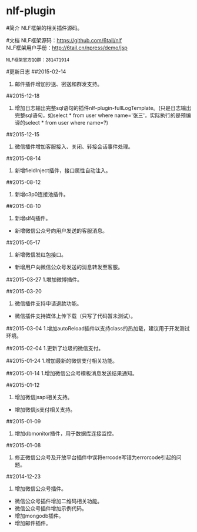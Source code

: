 nlf-plugin
===

#简介
NLF框架的相关插件源码。

#文档
NLF框架源码：https://github.com/6tail/nlf  
NLF框架用户手册：http://6tail.cn/npress/demo/jsp
    
    NLF框架官方QQ群：281471914

#更新日志
##2015-02-14
1. 邮件插件增加抄送、密送和群发支持。

##2015-12-18
1. 增加日志输出完整sql语句的插件nlf-plugin-fullLogTemplate。(只是日志输出完整sql语句，如select * from user where name='张三'，实际执行的是预编译的select * from user where name=?)

##2015-12-15
1. 微信插件增加客服接入、关闭、转接会话事件处理。

##2015-08-14
1. 新增fieldInject插件，接口属性自动注入。

##2015-08-12
1. 新增c3p0连接池插件。

##2015-08-10
1. 新增slf4j插件。
* 新增微信公众号向用户发送的客服消息。

##2015-05-17
1. 新增微信发红包接口。
* 新增用户向微信公众号发送的消息转发至客服。

##2015-03-27
1.增加微博插件。

##2015-03-20
1. 微信插件支持申请退款功能。
* 微信插件支持媒体上传下载（只写了代码暂未测试）。

##2015-03-04
1.增加autoReload插件以支持class的热加载，建议用于开发测试环境。

##2015-02-04
1.更新了垃圾的微信支付。

##2015-01-24
1.增加最新的微信支付相关功能。

##2015-01-14
1.增加微信公众号模板消息发送结果通知。

##2015-01-12
1. 增加微信jsapi相关支持。
* 增加微信js支付相关支持。

##2015-01-09
1. 增加dbmonitor插件，用于数据库连接监控。

##2015-01-08
1. 修正微信公众号及开放平台插件中误将errcode写错为errorcode引起的问题。

##2014-12-23
1. 增加微信公众号插件。
* 微信公众号插件增加二维码相关功能。
* 微信公众号插件增加示例代码。
* 增加mongodb插件。
* 增加邮件插件。